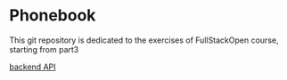 # Phonebook
This git repository is dedicated to the exercises of FullStackOpen course, starting from part3

[backend API](https://phonebook-production.up.railway.app/api/persons)
